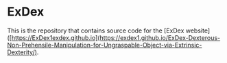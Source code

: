 # ExDex

This is the repository that contains source code for the [ExDex website]([https://ExDex1exdex.github.io](https://exdex1.github.io/ExDex-Dexterous-Non-Prehensile-Manipulation-for-Ungraspable-Object-via-Extrinsic-Dexterity/).

